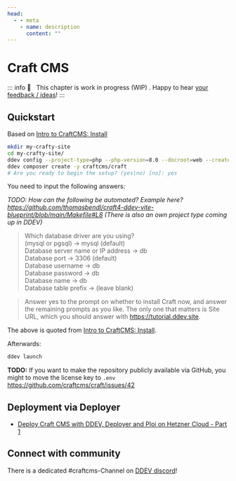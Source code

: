 ```yaml
---
head:
  - - meta
    - name: description
      content: ""
---
```


# Craft CMS

::: info
🚧 &nbsp; This chapter is work in progress (WIP) . Happy to hear [your feedback / ideas](https://github.com/mandrasch/my-ddev-lab/issues)!
:::

## Quickstart

Based on [Intro to CraftCMS: Install](https://craftcms.com/docs/getting-started-tutorial/install/)

```sh
mkdir my-crafty-site
cd my-crafty-site/
ddev config --project-type=php --php-version=8.0 --docroot=web --create-docroot
ddev composer create -y craftcms/craft
# Are you ready to begin the setup? (yes|no) [no]: yes
```

You need to input the following answers:

_TODO: How can the following be automated? Example here? https://github.com/thomasbendl/craft4-ddev-vite-blueprint/blob/main/Makefile#L8 (There is also an own project type coming up in DDEV)_

> Which database driver are you using? <br>(mysql or pgsql) → mysql (default)<br>
> Database server name or IP address → db<br>
> Database port → 3306 (default)<br>
> Database username → db<br>
> Database password → db<br>
> Database name → db<br>
> Database table prefix → (leave blank)

> Answer yes to the prompt on whether to install Craft now, and answer the remaining prompts as you like. The only one that matters is Site URL, which you should answer with https://tutorial.ddev.site.

The above is quoted from [Intro to CraftCMS: Install](https://craftcms.com/docs/getting-started-tutorial/install/).

Afterwards:

```sh
ddev launch
```

**TODO:** If you want to make the repository publicly available via GitHub, you might to move the license key to `.env` https://github.com/craftcms/craft/issues/42

## Deployment via Deployer

- [Deploy Craft CMS with DDEV, Deployer and Ploi on Hetzner Cloud - Part 1](https://dev.to/mandrasch/deploy-craft-cms-with-ddev-deployer-and-ploi-on-hetzner-cloud-part-1-27l2)

## Connect with community

There is a dedicated #craftcms-Channel on [DDEV discord](https://discord.gg/hCZFfAMc5k)!
